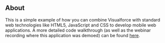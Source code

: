 About
-----

This is a simple example of how you can combine Visualforce with standard web technologies like HTML5, JavaScript and CSS to develop mobile web applications. A more detailed code walkthrough (as well as the webinar recording where this application was demoed) can be found [here](http://http://blogs.developerforce.com/developer-relation).
